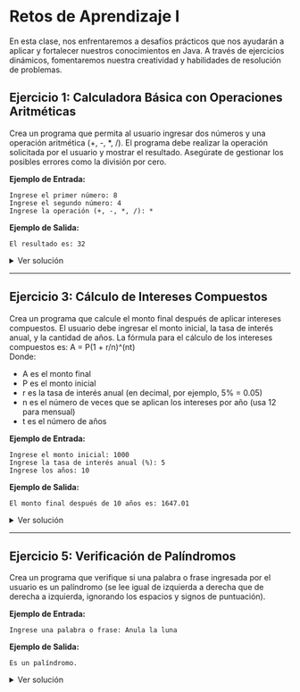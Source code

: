 # Retos de Aprendizaje I

En esta clase, nos enfrentaremos a desafíos prácticos que nos ayudarán a aplicar y fortalecer nuestros conocimientos en Java. A través de ejercicios dinámicos, fomentaremos nuestra creatividad y habilidades de resolución de problemas.

## Ejercicio 1: Calculadora Básica con Operaciones Aritméticas

Crea un programa que permita al usuario ingresar dos números y una operación aritmética (+, -, *, /). 
El programa debe realizar la operación solicitada por el usuario y mostrar el resultado. Asegúrate de gestionar los posibles errores como la división por cero.

**Ejemplo de Entrada:**
```
Ingrese el primer número: 8
Ingrese el segundo número: 4
Ingrese la operación (+, -, *, /): *
```

**Ejemplo de Salida:**
```
El resultado es: 32
```

<details> <summary>Ver solución</summary>
```java
import java.util.Scanner;

public class Ejercicio01 {
    public static void main(String[] args) {
        Scanner scanner = new Scanner(System.in);

        System.out.print("Ingresa el primer número >> ");
        int num1 = scanner.nextInt();

        System.out.print("Ingresa el segundo número >> ");
        int num2 = scanner.nextInt();

        System.out.print("Ingrese la operación (+, -, *, /): >> ");
        char op = scanner.next().charAt(0);

        double resultado = (op == '+') ? num1 + num2 :
                           (op == '-') ? num1 + num2 :
                           (op == '*') ? num1 * num2 :
                           (op == '/') ? (double) num1 / num2 : 0;

        System.out.println("El resultado es: " + resultado);

        scanner.close();
    }
}
```
</details>

---

## Ejercicio 2: Promedio y Clasificación de Calificaciones

Escribe un programa que solicite al usuario ingresar las calificaciones de 5 materias. El programa debe calcular el promedio y clasificar el resultado según las siguientes condiciones:
- Si el promedio es mayor o igual a 90, el resultado es "Excelente".
- Si el promedio está entre 70 y 89, el resultado es "Bueno".
- Si el promedio está entre 50 y 69, el resultado es "Regular".
- Si el promedio es menor de 50, el resultado es "Insuficiente".

**Ejemplo de Entrada:**
```
Ingrese la calificación 1: 85
Ingrese la calificación 2: 90
Ingrese la calificación 3: 78
Ingrese la calificación 4: 88
Ingrese la calificación 5: 92
```

**Ejemplo de Salida:**
```
El promedio es: 86.6
Clasificación: Bueno
```

<details> <summary>Ver solución</summary>
```java
import java.util.Scanner;

public class Ejercicio02 {
    public static void main(String[] args) {
        Scanner scanner = new Scanner(System.in);

        System.out.print("Ingrese la calificación 1: ");
        double promedio = scanner.nextInt();
        System.out.print("Ingrese la calificación 2: ");
        promedio += scanner.nextInt();
        System.out.print("Ingrese la calificación 3: ");
        promedio += scanner.nextInt();
        System.out.print("Ingrese la calificación 4: ");
        promedio += scanner.nextInt();
        System.out.print("Ingrese la calificación 5: ");
        promedio += scanner.nextInt();

        promedio /= 5;
        System.out.println("El promedio es: " + promedio);

        String resultado =  (promedio >= 90) ? "Excelente" : 
                            (promedio >= 70) ? "Bueno" : 
                            (promedio >= 50) ? "Regular" : "Insuficiente";
        
        System.out.println("Clasificación: " + resultado);

        scanner.close();
    }
}
```
</details>

---

## Ejercicio 3: Cálculo de Intereses Compuestos

Crea un programa que calcule el monto final después de aplicar intereses compuestos. El usuario debe ingresar el monto inicial, la tasa de interés anual, y la cantidad de años. La fórmula para el cálculo de los intereses compuestos es:
A = P(1 + r/n)^(nt)  
Donde:
- A es el monto final
- P es el monto inicial
- r es la tasa de interés anual (en decimal, por ejemplo, 5% = 0.05)
- n es el número de veces que se aplican los intereses por año (usa 12 para mensual)
- t es el número de años

**Ejemplo de Entrada:**
```
Ingrese el monto inicial: 1000
Ingrese la tasa de interés anual (%): 5
Ingrese los años: 10
```

**Ejemplo de Salida:**
```
El monto final después de 10 años es: 1647.01
```

<details> <summary>Ver solución</summary>
```java
import java.util.Scanner;
import java.lang.Math;

public class Ejercicio03 {
    public static void main(String[] args) {
        Scanner scanner = new Scanner(System.in);

        System.out.print("Ingrese el monto inicial: ");
        double P = scanner.nextDouble();
        System.out.print("Ingrese la tasa de interés anual (%): ");
        int r = scanner.nextInt();
        System.out.print("Ingrese los años: ");
        int t = scanner.nextInt();

        double A = P*Math.pow((1+((double)r/1200)), 12*t);

        System.out.println("El monto final después de 10 años es: " + A);

        scanner.close();
    }
}
```
</details>

---

## Ejercicio 4: Clasificación de Números como Pares o Impares

Escribe un programa que solicite al usuario ingresar 5 números enteros y, utilizando operadores aritméticos y el operador ternario, determine si cada número es par o impar. Luego, muestra un resumen con los resultados.

**Ejemplo de Entrada:**
```
Ingrese el número 1: 8
Ingrese el número 2: 7
Ingrese el número 3: 5
Ingrese el número 4: 12
Ingrese el número 5: 15
```

**Ejemplo de Salida:**
```
8 es par
7 es impar
5 es impar
12 es par
15 es impar
```

<details> <summary>Ver solución</summary>
```java
import java.util.Scanner;

public class Ejercicio04 {
    public static void main(String[] args) {
        Scanner scanner = new Scanner(System.in);

        System.out.print("Digita el numero 1 >> ");
        int num1 = scanner.nextInt();
        System.out.print("Digita el numero 2 >> ");
        int num2 = scanner.nextInt();
        System.out.print("Digita el numero 3 >> ");
        int num3 = scanner.nextInt();
        System.out.print("Digita el numero 4 >> ");
        int num4 = scanner.nextInt();
        System.out.print("Digita el numero 5 >> ");
        int num5 = scanner.nextInt();

        String res1 = (num1 % 2 == 0) ? "par" : "impar";
        String res2 = (num2 % 2 == 0) ? "par" : "impar";
        String res3 = (num3 % 2 == 0) ? "par" : "impar";
        String res4 = (num4 % 2 == 0) ? "par" : "impar";
        String res5 = (num5 % 2 == 0) ? "par" : "impar";
        System.out.println("");
        System.out.println(num1 + " es " + res1);
        System.out.println(num2 + " es " + res2);
        System.out.println(num3 + " es " + res3);
        System.out.println(num4 + " es " + res4);
        System.out.println(num5 + " es " + res5);
        System.out.println("");

        scanner.close();
    }
}
```
</details>

---

## Ejercicio 5: Verificación de Palíndromos

Crea un programa que verifique si una palabra o frase ingresada por el usuario es un palíndromo (se lee igual de izquierda a derecha que de derecha a izquierda, ignorando los espacios y signos de puntuación).

**Ejemplo de Entrada:**
```
Ingrese una palabra o frase: Anula la luna
```

**Ejemplo de Salida:**
```
Es un palíndromo.
```

<details> <summary>Ver solución</summary>
```java
import java.util.Scanner;

public class Ejercicio05 {
    public static void main(String[] args) {
        Scanner scanner = new Scanner(System.in);
        

        System.out.print("Digita una frase o palabra: ");
        String frase = scanner.nextLine();
        frase = frase.replaceAll("\\s","");
        frase = frase.toLowerCase();

        StringBuffer fraseNormal = new StringBuffer(frase);
        StringBuffer fraseInvertida = new StringBuffer(frase).reverse();

        String out = (fraseNormal.toString().equals(fraseInvertida.toString())) ? "Es un palíndromo." : "No es palíndromo.";
        
        System.out.println(frase);
        System.out.println(fraseInvertida.toString());
        System.out.println(out);

        scanner.close();
    }
}
```
</details>

---

¡Buena suerte con estos ejercicios!

## Tips avanzados para mejorar tus búsquedas en Google sobre Java y programación

<details> <summary>Tips avanzados para mejorar tus búsquedas en Google</summary>
Dominar la búsqueda en Google es clave para encontrar soluciones rápidas y precisas, especialmente en programación. Aquí tienes una guía con tips y ejemplos prácticos que te ayudarán a realizar búsquedas más efectivas. ¡Vamos a ello!

---

## 1. Búsqueda exacta usando comillas (`" "`)

**Descripción:** Si quieres encontrar una frase exacta, utiliza comillas. Esto le indicará a Google que solo te muestre resultados que contengan esa frase específica.

**Ejemplo en Java:**
```
"java.lang.NullPointerException"
```
Esto te mostrará solo resultados que contengan exactamente ese error, lo cual es útil cuando lidias con errores específicos.

---

## 2. Filtra por sitio web usando `site:`

**Descripción:** Si necesitas resultados de un sitio web en particular, usa el operador `site:` seguido del dominio del sitio.

**Ejemplo en Java:**
```
site:stackoverflow.com java Scanner class not working
```
Esto te dará resultados únicamente de Stack Overflow relacionados con la clase `Scanner` en Java.

**Recomendación:** Usa este operador para sitios confiables como:
- <a href="https://stackoverflow.com/" target="_blank">Stack Overflow</a>
- <a href="https://geeksforgeeks.org/" target="_blank">GeeksforGeeks</a>
- <a href="https://w3schools.com/" target="_blank">w3schools</a>

---

## 3. Busca entre opciones con `OR`

**Descripción:** Si estás buscando varios temas o alternativas, utiliza `OR` para encontrar páginas que mencionen uno u otro término.

**Ejemplo en Java:**
```
Java Exceptions OR Errors
```
Te mostrará resultados que hablen tanto de "Exceptions" como de "Errors".

---

## 4. Asegura que ambos términos estén presentes con `AND`

**Descripción:** Si quieres que tus resultados incluyan dos términos específicos, usa `AND` entre ellos.

**Ejemplo en Java:**
```
Java AND ArrayIndexOutOfBoundsException
```
Esto garantiza que los resultados incluyan tanto "Java" como "ArrayIndexOutOfBoundsException", útil para investigar errores concretos.

---

## 5. Excluye términos no deseados usando el signo menos `-`

**Descripción:** Cuando quieres evitar ciertos términos en tu búsqueda, utiliza el operador `-` para excluir resultados no relevantes.

**Ejemplo en Java:**
```
Java development -framework
```
Esto excluirá los resultados relacionados con "frameworks", útil cuando solo te interesa el desarrollo puro en Java.

---

## 6. Encuentra archivos específicos con `filetype:`

**Descripción:** Si buscas documentos en un formato específico, como PDFs, usa el operador `filetype:` seguido del tipo de archivo.

**Ejemplo en Java:**
```
filetype:pdf Java tutorial
```
Te mostrará tutoriales de Java que estén en formato PDF, perfecto si prefieres tener la información descargada.

---

## 7. Completa frases con el comodín `*`

**Descripción:** Cuando no recuerdas una parte de una frase, usa el símbolo `*` para que Google lo complete.

**Ejemplo en Java:**
```
how to use * in java arrays
```
Esto te ayudará a encontrar documentación o ejemplos completos si no recuerdas detalles clave.

---

## 8. Encuentra sitios relacionados con `related:`

**Descripción:** Si te gusta el contenido de un sitio pero quieres ver más fuentes similares, usa `related:`.

**Ejemplo en Java:**
```
related:geeksforgeeks.org
```
Te mostrará sitios similares a GeeksforGeeks, donde podrás encontrar más tutoriales y explicaciones de Java.

---

## 9. Realiza búsquedas en inglés para obtener más resultados

**Descripción:** La comunidad de programación en inglés es más amplia, por lo que buscar en inglés te proporcionará muchas más opciones.

**Ejemplo en Java:**
```
"how to fix java.lang.NullPointerException"
```
Aunque no domines completamente el inglés, puedes traducir páginas automáticamente con herramientas del navegador, como Google Translate.

---

## 10. Refinar tus búsquedas: ¿Qué buscas realmente?

Saber lo que buscas es fundamental. Si tienes un error en Java, intenta copiar y pegar el mensaje de error tal cual en el buscador. Esto te llevará a foros donde otros ya hayan lidiado con problemas similares.

**Ejemplo práctico:**
```
Exception in thread "main" java.lang.ArrayIndexOutOfBoundsException: 5 & Java
```
Esto te mostrará resultados específicos de usuarios que hayan tenido el mismo problema, brindándote soluciones detalladas.

**Consejo adicional:** Si no encuentras la solución, ajusta tu búsqueda añadiendo más detalles. Por ejemplo, si el error ocurre en un IDE específico como Eclipse o IntelliJ, agrega eso a tu búsqueda:
```
ArrayIndexOutOfBoundsException Eclipse Java
```

---

## 11. Aprende a filtrar información útil

Con el tiempo, adquirirás la habilidad de identificar qué fuentes son confiables y relevantes. Algunas páginas serán tus aliadas, y cada vez que encuentres un error, sabrás a qué sitios acudir primero.

**Páginas recomendadas:**
- <a href="https://docs.oracle.com/en/java/" target="_blank">Java Documentation</a>
- <a href="https://stackoverflow.com" target="_blank">Stack Overflow</a>
- <a href="https://baeldung.com" target="_blank">Baeldung</a>

---

## 12. Agota las búsquedas probando nuevas combinaciones

Si no encuentras lo que buscas a la primera, cambia las palabras clave o la estructura de tu búsqueda. A veces un término diferente puede hacer la diferencia.

**Ejemplo en Java:**
```
Java "Stream API" tutorial
```
Si esto no funciona, podrías intentar:
```
Java Stream examples OR Java Stream guide
```
El ajuste de términos puede desbloquear más información relevante.

---

## ¡Domina el arte de Googlear!

Cuanto más practiques y utilices estos tips, más rápido y eficiente serás buscando soluciones a tus problemas de programación.
</details>
